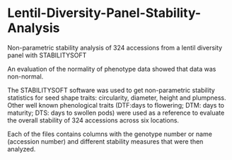 # Lentil-Diversity-Panel-Stability-Analysis
Non-parametric stability analysis of 324 accessions from a lentil diversity panel with STABILITYSOFT

An evaluation of the normality of phenotype data showed that data was non-normal.

The STABILITYSOFT software was used to get non-parametric stability statistics for seed shape traits: circularity, diameter, height and plumpness.
Other well known phenological traits (DTF:days to flowering; DTM: days to maturity; DTS: days to swollen pods) were used as a reference
to evaluate the overall stability of 324 accessions across six locations.

Each of the files contains columns with the genotype number or name (accession number) and different stability measures 
that were then analyzed.
